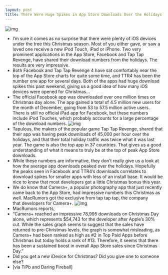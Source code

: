 ```yaml
---
layout: post
title: There Were Huge Spikes in App Store Downloads Over the Holidays
---
```

![img](http://media.idownloadblog.com/wp-content/uploads/2010/12/How-many-iPhones-iPod-touches-and-iPads-e1293562532403.jpg)
* I’m sure it comes as no surprise that there were plenty of iOS devices under the tree this Christmas season. Most of you either gave, or saw a loved one receive a new iPod Touch, iPad or iPhone. Two very prominent applications in the App Store, Facebook and Tap Tap Revenge, have shared their download numbers from the holidays. The results are very impressive.
* Both Facebook and Tap Tap Revenge 4 have sat comfortably near the top of the App Store charts for quite some time, and TTR4 has been the number one app for several days. Both of the apps had huge download spikes this past weekend, giving us a good idea of how many iOS devices were opened for Christmas…
* The official Facebook app was downloaded over one million times on Christmas day alone. The app gained a total of 4.5 million new users for the month of December, going from 53 to 57.5 million active users. There is still no official iPad app for Facebook, but these numbers include iPod Touches, which probably accounts for a large percentage of the download numbers.
![img](http://media.idownloadblog.com/wp-content/uploads/2010/12/TTR4-e1293563395798.png)
* Tapulous, the makers of the popular game Tap Tap Revenge, shared that their app was having peak downloads of 45,000 per hour over the holidays, and that their total holiday traffic was twice what it was last year. The game is also the top app in 37 countries. That gives us a good understanding of what it means to truly be at the top of peak App Store downloads.
* While these numbers are informative, they don’t really give us a look at how the average app downloads peaked over the holidays. Hopefully the peaks seen in Facebook and TTR4’s downloads correlates to download spikes for smaller apps with less of an install base. It would be nice to know that most developers got a little Christmas bonus this year.
* We do know that Camera+, a popular photography app that just recently came back to the App Store, had impressive numbers this Christmas as well. MacRumors got the exclusive from tap tap tap, the company that developers for Camera+.
![img](http://media.idownloadblog.com/wp-content/uploads/2010/12/sales-of-camera+.jpeg)
* MacRumors reports,
* “Camera+ reached an impressive 78,995 downloads on Christmas Day alone, which represents $54,743 for the developer after Apple’s 30% cut. While the sales graph seems to suggest that the sales have returned to pre-Christmas levels, the graph is somewhat misleading, as Camera+ had been ranked as high as #2 in Top Paid Apps before Christmas but today holds a rank of #13. Therefore, it seems that there has been a sustained boost in overall App Store sales since Christmas Day.”
* Did you get a new iDevice for Christmas? Did you give one to someone else?
* [via TiPb and Daring Fireball]

